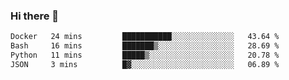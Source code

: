 ### Hi there 👋

<!--
**gustavkrist/gustavkrist** is a ✨ _special_ ✨ repository because its `README.md` (this file) appears on your GitHub profile.

Here are some ideas to get you started:

- 🔭 I’m currently working on ...
- 🌱 I’m currently learning ...
- 👯 I’m looking to collaborate on ...
- 🤔 I’m looking for help with ...
- 💬 Ask me about ...
- 📫 How to reach me: ...
- 😄 Pronouns: ...
- ⚡ Fun fact: ...
-->

<!--START_SECTION:waka-->

```txt
Docker   24 mins         ███████████░░░░░░░░░░░░░░   43.64 %
Bash     16 mins         ███████▒░░░░░░░░░░░░░░░░░   28.69 %
Python   11 mins         █████▒░░░░░░░░░░░░░░░░░░░   20.78 %
JSON     3 mins          █▓░░░░░░░░░░░░░░░░░░░░░░░   06.89 %
```

<!--END_SECTION:waka-->
